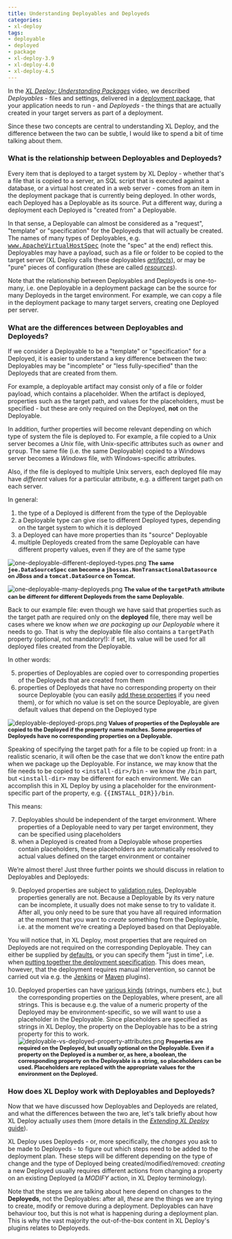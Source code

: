 ```yaml
---
title: Understanding Deployables and Deployeds
categories:
- xl-deploy
tags:
- deployable
- deployed
- package
- xl-deploy-3.9
- xl-deploy-4.0
- xl-deploy-4.5
---
```


In the [_XL Deploy: Understanding Packages_](http://vimeo.com/99837504) video, we described _Deployables_ - files and settings, delivered in a [deployment package](http://docs.xebialabs.com/releases/4.0/deployit/referencemanual.html#deployment-package), that your application needs to run - and _Deployeds_ - the things that are actually created in your target servers as part of a deployment.

Since these two concepts are central to understanding XL Deploy, and the difference between the two can be subtle, I would like to spend a bit of time talking about them.

### What is the relationship between Deployables and Deployeds?

Every item that is deployed to a target system by XL Deploy - whether that's a file that is copied to a server, an SQL script that is executed against a database, or a virtual host created in a web server - comes from an item in the deployment package that is currently being deployed. In other words, each Deployed has a Deployable as its source. Put a different way, during a deployment each Deployed is "created from" a Deployable.

In that sense, a Deployable can almost be considered as a "request", "template" or "specification" for the Deployeds that will actually be created. The names of many types of Deployables, e.g. [<tt>www.ApacheVirtualHostSpec</tt>](docs.xebialabs.com/releases/latest/deployit/webserverPluginManual.html#wwwapachevirtualhostspec) (note the "spec" at the end) reflect this. Deployables may have a payload, such as a file or folder to be copied to the target server (XL Deploy calls these deployables [_artifacts_](http://docs.xebialabs.com/releases/latest/deployit/referencemanual.html#artifacts)), or may be "pure" pieces of configuration (these are called [_resources_](http://docs.xebialabs.com/releases/latest/deployit/referencemanual.html#resource-specifications)).

Note that the relationship between Deployables and Deployeds is one-to-many, i.e. one Deployable in a deployment package can be the source for many Deployeds in the target environment. For example, we can copy a file in the deployment package to many target servers, creating one Deployed per server.

### What are the differences between Deployables and Deployeds?

If we consider a Deployable to be a "template" or "specification" for a Deployed, it is easier to understand a key difference between the two: Deployables may be "incomplete" or "less fully-specified" than the Deployeds that are created from them.

For example, a deployable artifact may consist only of a file or folder payload, which contains a placeholder. When the artifact is deployed, properties such as the target path, and values for the placeholders, must be specified - but these are only required on the Deployed, **not** on the Deployable.

In addition, further properties will become relevant depending on which type of system the file is deployed to. For example, a file copied to a Unix server becomes a _Unix_ file, with Unix-specific attributes such as <tt>owner</tt> and <tt>group</tt>. The same file (i.e. the same Deployable) copied to a Windows server becomes a _Windows_ file, with Windows-specific attributes.

Also, if the file is deployed to multiple Unix servers, each deployed file may have _different_ values for a particular attribute, e.g. a different target path on each server.

In general:

1. the type of a Deployed is different from the type of the Deployable
2. a Deployable type can give rise to different Deployed types, depending on the target system to which it is deployed
3. a Deployed can have more properties than its "source" Deployable
4. multiple Deployeds created from the same Deployable can have different property values, even if they are of the same type

![one-deployable-different-deployed-types.png](/attachments/token/LnSEMXOUi9MzghY5MNbuKibBu/?name=one-deployable-different-deployed-types.png)
**<span style="font-size: 0.9em;">The same <tt>jee.DataSourceSpec</tt> can become a <tt>jbossas.NonTransactionalDatasource</tt> on JBoss and a <tt>tomcat.DataSource</tt> on Tomcat.</span>**

![one-deployable-many-deployeds.png](/attachments/token/1uMQu7MpBVFrJCCRJsFkVVThH/?name=one-deployable-many-deployeds.png)
**<span style="font-size: 0.9em;">The value of the <tt>targetPath</tt> attribute can be different for different Deployeds from the same Deployable</span>**.

Back to our example file: even though we have said that properties such as the target path are required only on the **deployed** file, there may well be cases where we know _when we are packaging up our Deployable_ where it needs to go. That is why the deployable file also contains a <tt>targetPath</tt> property (optional, not mandatory!): if set, its value will be used for all deployed files created from the Deployable.

In other words:

5. properties of Deployables are copied over to corresponding properties of the Deployeds that are created from them
6. properties of Deployeds that have no corresponding property on their source Deployable (you can easily [add these properties](http://docs.xebialabs.com/releases/latest/deployit/customizationmanual.html#extending-a-ci) if you need them), or for which no value is set on the source Deployable, are given default values that depend on the Deployed type

![deployable-deployed-props.png](/attachments/token/uZmdQyI2nChaidees06WONfzv/?name=deployable-deployed-props.png)
**<span style="font-size: 0.9em;">Values of properties of the Deployable are copied to the Deployed if the property name matches. Some properties of Deployeds have no corresponding properties on a Deployable.</span>**

Speaking of specifying the target path for a file to be copied up front: in a realistic scenario, it will often be the case that we don't know the entire path when we package up the Deployable. For instance, we may know that the file needs to be copied to <tt>&lt;install-dir&gt;/bin</tt> - we know the <tt>/bin</tt> part, but <tt>&lt;install-dir&gt;</tt> may be different for each environment. We can accomplish this in XL Deploy by using a placeholder for the environment-specific part of the property, e.g. <tt>{{INSTALL_DIR}}/bin</tt>.

This means:

7. Deployables should be independent of the target environment. Where properties of a Deployable need to vary per target environment, they can be specified using placeholders
8. when a Deployed is created from a Deployable whose properties contain placeholders, these placeholders are automatically resolved to actual values defined on the target environment or container

We’re almost there! Just three further points we should discuss in relation to Deployables and Deployeds:

9. Deployed properties are subject to [validation rules](http://docs.xebialabs.com/releases/latest/deployit/customizationmanual.html#defining-validation-rules), Deployable properties generally are not. Because a Deployable by its very nature can be incomplete, it usually does not make sense to try to validate it. After all, you only need to be sure that you have all required information at the moment that you want to _create_ something from the Deployable, i.e. at the moment we're creating a Deployed based on that Deployable.

You will notice that, in XL Deploy, most properties that are required on Deployeds are not required on the corresponding Deployable. They can either be supplied by [defaults](http://docs.xebialabs.com/releases/latest/deployit/customizationmanual.html#modifying-existing-cis), or you can specify them "just in time", i.e. when [putting together the deployment specification](http://docs.xebialabs.com/releases/latest/deployit/guimanual.html#initial-deployment). This does mean, however, that the deployment requires manual intervention, so cannot be carried out via e.g. the [Jenkins](http://docs.xebialabs.com/releases/latest/xldeploy-plugin-plugin/jenkinsPluginManual.html) or [Maven](http://tech.xebialabs.com/deployit-maven-plugin/4.0.0/) plugins).

10. Deployed properties can have [various kinds](http://docs.xebialabs.com/releases/latest/deployit/customizationmanual.html#modifying-existing-cis) (strings, numbers etc.), but the corresponding properties on the Deployables, where present, are all strings. This is because e.g. the value of a numeric property of the Deployed may be environment-specific, so we will want to use a placeholder in the Deployable. Since placeholders are specified as strings in XL Deploy, the property on the Deployable has to be a string property for this to work.
![deployable-vs-deployed-property-attributes.png](/attachments/token/mrQP1cqBpXjYa5Tc56iMufd6P/?name=deployable-vs-deployed-property-attributes.png)
**<span style="font-size: 0.9em;">Properties are required on the Deployed, but usually optional on the Deployable. Even if a property on the Deployed is a number or, as here, a boolean, the corresponding property on the Deployable is a string, so placeholders can be used. Placeholders are replaced with the appropriate values for the environment on the Deployed.</span>**

### How does XL Deploy work with Deployables and Deployeds?

Now that we have discussed how Deployables and Deployeds are related, and what the differences between the two are, let's talk briefly about how XL Deploy actually _uses_ them (more details in the [_Extending XL Deploy_ guide](http://docs.xebialabs.com/releases/latest/deployit/customizationmanual.html#preparing-and-performing-deployments-in-xl-deploy)).

XL Deploy uses Deployeds - or, more specifically, the _changes_ you ask to be made to Deployeds - to figure out which steps need to be added to the deployment plan. These steps will be different depending on the type of change and the type of Deployed being created/modified/removed: _creating_ a new Deployed usually requires different actions from changing a property on an existing Deployed (a _MODIFY_ action, in XL Deploy terminology).

Note that the steps we are talking about here depend on changes to the **Deployeds**, not the Deployables: after all, _these_ are the things we are trying to create, modify or remove during a deployment. Deployables can have behaviour too, but this is not what is happening during a deployment plan. This is why the vast majority the out-of-the-box content in XL Deploy's plugins relates to Deployeds.
